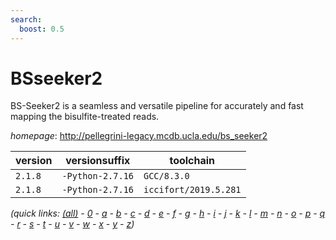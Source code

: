 ```yaml
---
search:
  boost: 0.5
---
```

# BSseeker2

BS-Seeker2 is a seamless and versatile pipeline for accurately and fast mapping the bisulfite-treated reads.

*homepage*: <http://pellegrini-legacy.mcdb.ucla.edu/bs_seeker2>

version | versionsuffix | toolchain
--------|---------------|----------
``2.1.8`` | ``-Python-2.7.16`` | ``GCC/8.3.0``
``2.1.8`` | ``-Python-2.7.16`` | ``iccifort/2019.5.281``


*(quick links: [(all)](../index.md) - [0](../0/index.md) - [a](../a/index.md) - [b](../b/index.md) - [c](../c/index.md) - [d](../d/index.md) - [e](../e/index.md) - [f](../f/index.md) - [g](../g/index.md) - [h](../h/index.md) - [i](../i/index.md) - [j](../j/index.md) - [k](../k/index.md) - [l](../l/index.md) - [m](../m/index.md) - [n](../n/index.md) - [o](../o/index.md) - [p](../p/index.md) - [q](../q/index.md) - [r](../r/index.md) - [s](../s/index.md) - [t](../t/index.md) - [u](../u/index.md) - [v](../v/index.md) - [w](../w/index.md) - [x](../x/index.md) - [y](../y/index.md) - [z](../z/index.md))*

